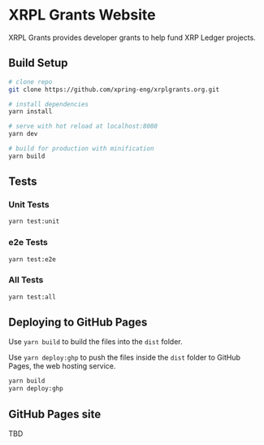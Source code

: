# XRPL Grants Website

XRPL Grants provides developer grants to help fund XRP Ledger projects.

## Build Setup

``` bash
# clone repo
git clone https://github.com/xpring-eng/xrplgrants.org.git

# install dependencies
yarn install

# serve with hot reload at localhost:8080
yarn dev

# build for production with minification
yarn build
```

## Tests

### Unit Tests

```bash
yarn test:unit
```

### e2e Tests

```bash
yarn test:e2e
```

### All Tests

```bash
yarn test:all
```

## Deploying to GitHub Pages

Use `yarn build` to build the files into the `dist` folder.

Use `yarn deploy:ghp` to push the files inside the `dist` folder to GitHub Pages, the web hosting service.

```bash
yarn build
yarn deploy:ghp
```

## GitHub Pages site

TBD
